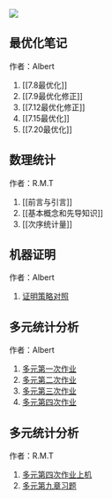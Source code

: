 
![](p579710076.webp)

## 最优化笔记
作者：Albert

1. [[7.8最优化]]
2. [[7.9最优化修正]]
3. [[7.12最优化修正]]
4. [[7.15最优化]]
5. [[7.20最优化]]

## 数理统计
作者：R.M.T

1. [[前言与引言]]
2. [[基本概念和先导知识]]
3. [[次序统计量]]

## 机器证明
作者：Albert

1. [证明策略对照](证明策略对照.md) 

## 多元统计分析
作者：Albert

1. [多元第一次作业](多元第一次作业.md)
2. [多元第二次作业](多元第二次作业.md)
3. [多元第三次作业](多元第三次作业.md)
4. [多元第四次作业](多元第四次作业.md)


## 多元统计分析
作者：R.M.T
1. [多元第四次作业上机](多元第四次作业上机.md)
2. [多元第九章习题](多元第九章习题.md)


